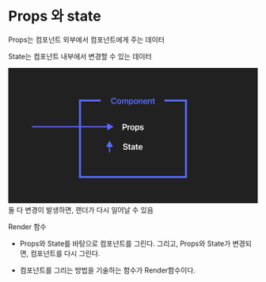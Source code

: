 # Props 와 state

Props는 컴포넌트 외부에서 컴포넌트에게 주는 데이터

State는 컴포넌트 내부에서 변경할 수 있는 데이터

![image](./image/01.propsAndstate.png)
둘 다 변경이 발생하면, 랜더가 다시 일어날 수 있음

Render 함수

- Props와 State를 바탕으로 컴포넌트를 그린다.
  그리고, Props와 State가 변경되면, 컴포넌트를 다시 그린다.

- 컴포넌트를 그리는 방법을 기술하는 함수가 Render함수이다.
